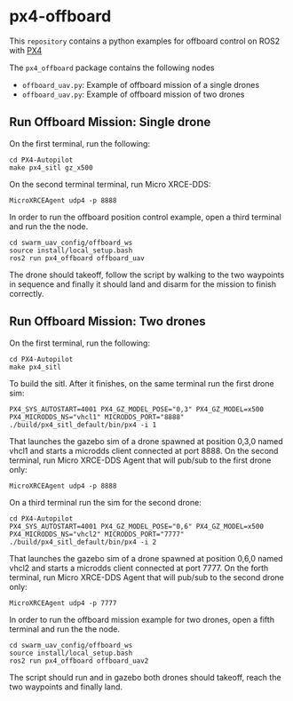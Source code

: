 # px4-offboard
This `repository` contains a python examples for offboard control on ROS2 with [PX4](https://px4.io/)

The `px4_offboard` package contains the following nodes
- `offboard_uav.py`: Example of offboard mission of a single drones
- `offboard_uav.py`: Example of offboard mission of two drones 

## Run Offboard Mission: Single drone

On the first terminal, run the following:
```
cd PX4-Autopilot
make px4_sitl gz_x500
```

On the second terminal terminal, run Micro XRCE-DDS:
```
MicroXRCEAgent udp4 -p 8888
```

In order to run the offboard position control example, open a third terminal and run the the node.

```
cd swarm_uav_config/offboard_ws
source install/local_setup.bash
ros2 run px4_offboard offboard_uav
```

The drone should takeoff, follow the script by walking to the two waypoints in sequence and finally it should land and disarm for the mission to finish correctly.

## Run Offboard Mission: Two drones
On the first terminal, run the following:
```
cd PX4-Autopilot
make px4_sitl 
```

To build the sitl. After it finishes, on the same terminal run the first drone sim:
```
PX4_SYS_AUTOSTART=4001 PX4_GZ_MODEL_POSE="0,3" PX4_GZ_MODEL=x500 PX4_MICRODDS_NS="vhcl1" MICRODDS_PORT="8888" ./build/px4_sitl_default/bin/px4 -i 1 
```

That launches the gazebo sim of a drone spawned at position 0,3,0 named vhcl1 and starts a microdds client connected at port 8888.
On the second terminal, run Micro XRCE-DDS Agent that will pub/sub to the first drone only:
```
MicroXRCEAgent udp4 -p 8888
```

On a third terminal run the sim for the second drone:
```
cd PX4-Autopilot
PX4_SYS_AUTOSTART=4001 PX4_GZ_MODEL_POSE="0,6" PX4_GZ_MODEL=x500 PX4_MICRODDS_NS="vhcl2" MICRODDS_PORT="7777" ./build/px4_sitl_default/bin/px4 -i 2
```
That launches the gazebo sim of a drone spawned at position 0,6,0 named vhcl2 and starts a microdds client connected at port 7777.
On the forth terminal, run Micro XRCE-DDS Agent that will pub/sub to the second drone only:
```
MicroXRCEAgent udp4 -p 7777
```

In order to run the offboard mission example for two drones, open a fifth terminal and run the the node.

```
cd swarm_uav_config/offboard_ws
source install/local_setup.bash
ros2 run px4_offboard offboard_uav2
```

The script should run and in gazebo both drones should takeoff, reach the two waypoints and finally land.

